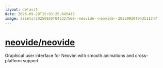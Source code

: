 ```yaml
---
layout: default
date: 2025-09-20T15:03:25.645433
image: assets/20250920T042327569--neovide--neovide--20250920T043511247--cropped.png
---
```


# [neovide/neovide](https://github.com/neovide/neovide)

Graphical user interface for Neovim with smooth animations and cross-platform support
